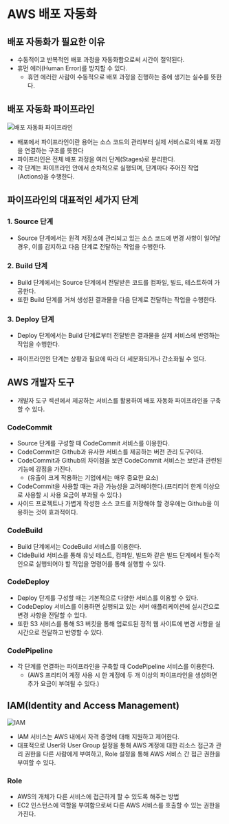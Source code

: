 # AWS 배포 자동화
## 배포 자동화가 필요한 이유
- 수동적이고 반복적인 배포 과정을 자동화함으로써 시간이 절약된다.
- 휴먼 에러(Human Error)를 방지할 수 있다.
  - 휴먼 에러란 사람이 수동적으로 배포 과정을 진행하는 중에 생기는 실수를 뜻한다.

## 배포 자동화 파이프라인
![배포 자동화 파이프라인](https://user-images.githubusercontent.com/75515697/142396764-ee3cdf39-6a4c-4347-87e6-53900d022ffb.png)

- 배포에서 파이프라인이란 용어는 소스 코드의 관리부터 실제 서비스로의 배포 과정을 연결하는 구조를 뜻한다
- 파이프라인은 전체 배포 과정을 여러 단계(Stages)로 분리한다.
- 각 단계는 파이프라인 안에서 순차적으로 실행되며, 단계마다 주어진 작업(Actions)을 수행한다.

## 파이프라인의 대표적인 세가지 단계
### 1. Source 단계
- Source 단계에서는 원격 저장소에 관리되고 있는 소스 코드에 변경 사항이 일어날 경우, 이를 감지하고 다음 단계로 전달하는 작업을 수행한다.
### 2. Build 단계
- Build 단계에서는 Source 단계에서 전달받은 코드를 컴파일, 빌드, 테스트하여 가공한다.
- 또한 Build 단계를 거쳐 생성된 결과물을 다음 단계로 전달하는 작업을 수행한다.
### 3. Deploy 단계
- Deploy 단계에서는 Build 단계로부터 전달받은 결과물을 실제 서비스에 반영하는 작업을 수행한다.

- 파이프라인읜 단계는 상황과 필요에 따라 더 세분화되거나 간소화될 수 있다.

## AWS 개발자 도구
- 개발자 도구 섹션에서 제공하는 서비스를 활용하여 배포 자동화 파이프라인을 구축할 수 있다.

### CodeCommit
- Source 단계를 구성할 때 CodeCommit 서비스를 이용한다.
- CodeCommit은 Github과 유사한 서비스를 제공하는 버전 관리 도구이다.
- CodeCommit과 Github의 차이점을 보면 CodeCommit 서비스는 보안과 관련된 기능에 강점을 가진다.
  - (유출이 크게 작용하는 기업에서는 매우 중요한 요소)
- CodeCommit을 사용할 때는 과금 가능성을 고려해야한다.(프리티어 한계 이상으로 사용할 시 사용 요금이 부과될 수 있다.)
- 사이드 프로젝트나 가볍게 작성한 소스 코드를 저장해야 할 경우에는 Github을 이용하는 것이 효과적이다.

### CodeBuild
- Build 단계에서는 CodeBuild 서비스를 이용한다.
- CldeBuild 서비스를 통해 유닛 테스트, 컴파일, 빌드와 같은 빌드 단계에서 필수적인으로 실행되어야 할 적업을 명령어를 통해 실행할 수 있다.

### CodeDeploy
- Deploy 단계를 구성할 때는 기본적으로 다양한 서비스를 이용할 수 있다.
- CodeDeploy 서비스를 이용하면 실행되고 있는 서버 애플리케이션에 실시간으로 변경 사항을 전달할 수 있다.
- 또한 S3 서비스를 통해 S3 버킷을 통해 업로드된 정적 웹 사이트에 변경 사항을 실시간으로 전달하고 반영할 수 있다.

### CodePipeline
- 각 단계를 연결하는 파이프라인을 구축할 때 CodePipeline 서비스를 이용한다.
  - (AWS 프리티어 계정 사용 시 한 계정에 두 개 이상의 파이프라인을 생성하면 추가 요금이 부여될 수 있다.)

## IAM(Identity and Access Management)
![IAM](https://user-images.githubusercontent.com/75515697/142397959-1dfb5d9f-879b-4286-b84f-f22d41b9b9ea.png)

- IAM 서비스는 AWS 내에서 자격 증명에 대해 지원하고 제어한다.
- 대표적으로 User와 User Group 설정을 통해 AWS 계정에 대한 리소스 접근과 관리 권한을 다른 사람에게 부여하고, Role 설정을 통해 AWS 서비스 간 접근 권한을 부여할 수 있다.

### Role
- AWS의 개체가 다른 서비스에 접근하게 할 수 있도록 해주는 방법
- EC2 인스턴스에 역할을 부여함으로써 다른 AWS 서비스를 호출할 수 있는 권한을 가진다.
